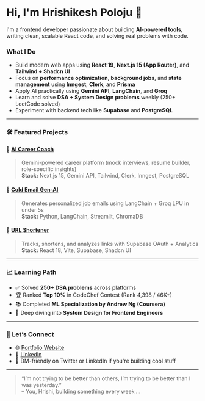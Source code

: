# Hi, I'm Hrishikesh Poloju 👋

I'm a frontend developer passionate about building **AI-powered tools**, writing clean, scalable React code, and solving real problems with code.

### What I Do
-  Build modern web apps using **React 19**, **Next.js 15 (App Router)**, and **Tailwind + Shadcn UI**
-  Focus on **performance optimization**, **background jobs**, and **state management** using **Inngest**, **Clerk**, and **Prisma**
-  Apply AI practically using **Gemini API**, **LangChain**, and **Groq**
-  Learn and solve **DSA + System Design problems** weekly (250+ LeetCode solved)
-  Experiment with backend tech like **Supabase** and **PostgreSQL**

---

### 🛠️ Featured Projects

#### 🔹 [AI Career Coach](https://ai-career-coach-mu.vercel.app/)
> Gemini-powered career platform (mock interviews, resume builder, role-specific insights)  
**Stack:** Next.js 15, Gemini API, Tailwind, Clerk, Inngest, PostgreSQL

#### 🔹 [Cold Email Gen-AI](https://github.com/HrishikeshPoloju/cold-email-gen-ai)
> Generates personalized job emails using LangChain + Groq LPU in under 5s  
**Stack:** Python, LangChain, Streamlit, ChromaDB

#### 🔹 [URL Shortener](https://github.com/HrishikeshPoloju/URL-SHORTNER)
> Tracks, shortens, and analyzes links with Supabase OAuth + Analytics  
**Stack:** React 18, Vite, Supabase, Shadcn UI

---

### 📈 Learning Path

- ✅ Solved **250+ DSA problems** across platforms 
- 🏆 Ranked **Top 10%** in CodeChef Contest (Rank 4,398 / 46K+)
- 📚 Completed **ML Specialization by Andrew Ng (Coursera)**
- 🔧 Deep diving into **System Design for Frontend Engineers**

---

### 🔗 Let’s Connect

- 🌐 [Portfolio Website](https://ai-career-coach-mu.vercel.app/)
- 💼 [LinkedIn](https://linkedin.com/in/hrishikesh-poloju-731a45257/)
- 💌 DM-friendly on Twitter or LinkedIn if you're building cool stuff

---

> “I’m not trying to be better than others, I’m trying to be better than I was yesterday.”  
> – You, Hrishi, building something every week ...

